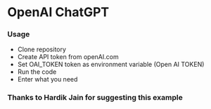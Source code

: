 # OpenAI ChatGPT 

### Usage
- Clone repository
- Create API token from openAI.com
- Set OAI_TOKEN token as environment variable (Open AI TOKEN)
- Run the code 
- Enter what you need 

### Thanks to Hardik Jain for suggesting this example
